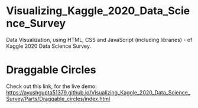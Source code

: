 # Visualizing_Kaggle_2020_Data_Science_Survey
Data Visualization, using HTML, CSS and JavaScript (including libraries) - of Kaggle 2020 Data Science Survey.

# Draggable Circles
Check out this link, for the live demo:
https://ayushgupta51379.github.io/Visualizing_Kaggle_2020_Data_Science_Survey/Parts/Draggable_circles/index.html

